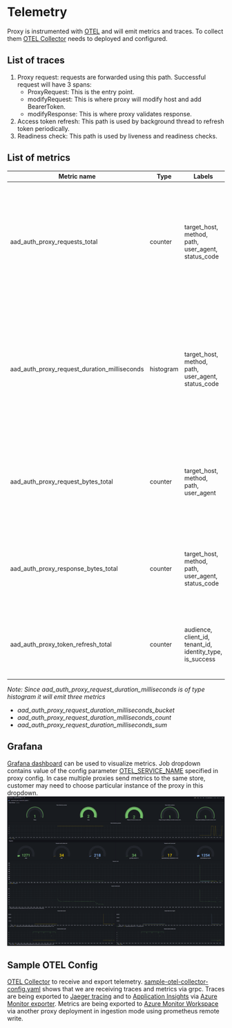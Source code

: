 # Telemetry
Proxy is instrumented with [OTEL](https://opentelemetry.io/) and will emit metrics and traces. To collect them [OTEL Collector](https://github.com/open-telemetry/opentelemetry-collector) needs to deployed and configured.

## List of traces
1. Proxy request: requests are forwarded using this path. Successful request will have 3 spans:
    - ProxyRequest: This is the entry point.
    - modifyRequest: This is where proxy will modify host and add BearerToken.
    - modifyResponse: This is where proxy validates response.
2. Access token refresh: This path is used by background thread to refresh token periodically.
3. Readiness check: This path is used by liveness and readiness checks. 

## List of metrics
| Metric name | Type | Labels | Description |
| ------- | ------- | ------- | ----------- |
| aad_auth_proxy_requests_total | counter | target_host, method, path, user_agent, status_code | A counter of total number of requests the proxy has received. This is incremented when response for a given request is received or failed to forward request. |
| aad_auth_proxy_request_duration_milliseconds | histogram | target_host, method, path, user_agent, status_code | A histogram of request to response duration. This calculated as the time duration between the time request was received and response was returned back to client. |
| aad_auth_proxy_request_bytes_total | counter | target_host, method, path, user_agent | A counter of total number of bytes received in incoming request. This is updated when request is received. |
| aad_auth_proxy_response_bytes_total | counter | target_host, method, path, user_agent, status_code | A counter of total number of bytes received in response. This is updated when response is received. |
| aad_auth_proxy_token_refresh_total | counter | audience, client_id, tenant_id, identity_type, is_success | A counter of total number of token refreshes. This is updated when token is refreshed. |

*Note: Since aad_auth_proxy_request_duration_milliseconds is of type histogram it will emit three metrics*
- *aad_auth_proxy_request_duration_milliseconds_bucket*
- *aad_auth_proxy_request_duration_milliseconds_count*
- *aad_auth_proxy_request_duration_milliseconds_sum*

## Grafana
[Grafana dashboard](../dashboards/grafana-dashboard.json) can be used to visualize metrics. Job dropdown contains value of the config parameter [OTEL_SERVICE_NAME](GETTING_STARTED.md#parameters) specified in proxy config. In case multiple proxies send metrics to the same store, customer may need to choose particular instance of the proxy in this dropdown.
![Grafana dashboard](../images/aad-auth-proxy-grafana.png)

## Sample OTEL Config
[OTEL Collector](https://github.com/open-telemetry/opentelemetry-collector) to receive and export telemetry. [sample-otel-collector-config.yaml](../samples/sample-otel-collector-config.yaml) shows that we are receiving traces and metrics via grpc. 
Traces are being exported to [Jaeger tracing](https://www.jaegertracing.io/) and to [Application Insights](https://learn.microsoft.com/en-us/azure/azure-monitor/app/app-insights-overview?tabs=net) via [Azure Monitor exporter](https://github.com/open-telemetry/opentelemetry-collector-contrib/tree/main/exporter/azuremonitorexporter).
Metrics are being exported to [Azure Monitor Workspace](https://learn.microsoft.com/en-Us/azure/azure-monitor/essentials/azure-monitor-workspace-overview) via another proxy deployment in ingestion mode using prometheus remote write.